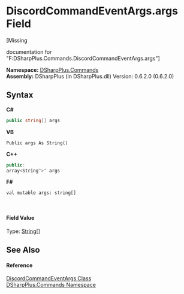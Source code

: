# DiscordCommandEventArgs.args Field
 

\[Missing <summary> documentation for "F:DSharpPlus.Commands.DiscordCommandEventArgs.args"\]

**Namespace:**&nbsp;<a href="fc38a4a5-4979-fd82-c5c3-f5d7b478e6e0">DSharpPlus.Commands</a><br />**Assembly:**&nbsp;DSharpPlus (in DSharpPlus.dll) Version: 0.6.2.0 (0.6.2.0)

## Syntax

**C#**<br />
``` C#
public string[] args
```

**VB**<br />
``` VB
Public args As String()
```

**C++**<br />
``` C++
public:
array<String^>^ args
```

**F#**<br />
``` F#
val mutable args: string[]
```

<br />

#### Field Value
Type: <a href="http://msdn2.microsoft.com/en-us/library/s1wwdcbf" target="_blank">String</a>[]

## See Also


#### Reference
<a href="2c5f4426-3423-4199-427e-f2e6f36c429d">DiscordCommandEventArgs Class</a><br /><a href="fc38a4a5-4979-fd82-c5c3-f5d7b478e6e0">DSharpPlus.Commands Namespace</a><br />